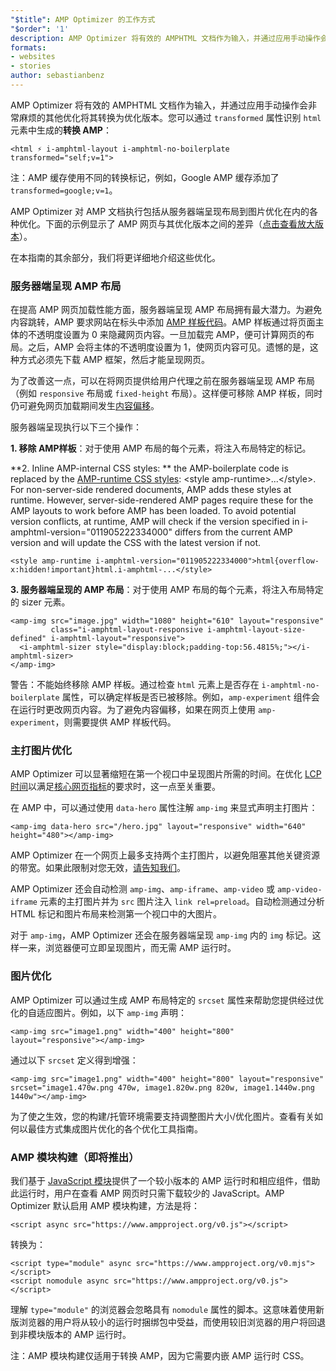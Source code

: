 ```yaml
---
"$title": AMP Optimizer 的工作方式
"$order": '1'
description: AMP Optimizer 将有效的 AMPHTML 文档作为输入，并通过应用手动操作会非常麻烦的其他优化将其转换为优化版本。本指南详细介绍 AMP Optimizer 的工作方式。
formats:
- websites
- stories
author: sebastianbenz
---
```


AMP Optimizer 将有效的 AMPHTML 文档作为输入，并通过应用手动操作会非常麻烦的其他优化将其转换为优化版本。您可以通过 `transformed` 属性识别 `html` 元素中生成的**转换 AMP**：

```
<html ⚡ i-amphtml-layout i-amphtml-no-boilerplate transformed="self;v=1">
```

注：AMP 缓存使用不同的转换标记，例如，Google AMP 缓存添加了 `transformed=google;v=1`。

AMP Optimizer 对 AMP 文档执行包括从服务器端呈现布局到图片优化在内的各种优化。下面的示例显示了 AMP 网页与其优化版本之间的差异（[点击查看放大版本](/static/img/docs/guides/optimized-amp-diff.png)）。

<a href="/static/img/docs/guides/optimized-amp-diff.png"><amp-img lightbox layout="responsive" width="2560" height="773" src="/static/img/docs/guides/optimized-amp-diff.png"></amp-img></a>

在本指南的其余部分，我们将更详细地介绍这些优化。

### 服务器端呈现 AMP 布局

在提高 AMP 网页加载性能方面，服务器端呈现 AMP 布局拥有最大潜力。为避免内容跳转，AMP 要求网站在标头中添加 [AMP 样板代码](https://amp.dev/documentation/guides-and-tutorials/learn/spec/amp-boilerplate/?format=websites)。AMP 样板通过将页面主体的不透明度设置为 0 来隐藏网页内容。一旦加载完 AMP，便可计算网页的布局。之后，AMP 会将主体的不透明度设置为 1，使网页内容可见。遗憾的是，这种方式必须先下载 AMP 框架，然后才能呈现网页。

为了改善这一点，可以在将网页提供给用户代理之前在服务器端呈现 AMP 布局（例如 `responsive` 布局或 `fixed-height` 布局）。这样便可移除 AMP 样板，同时仍可避免网页加载期间发生[内容偏移](https://web.dev/cls/)。

服务器端呈现执行以下三个操作：

⁣**1. 移除 AMP样板**：对于使用 AMP 布局的每个元素，将注入布局特定的标记。

⁣**2. Inline AMP-internal CSS styles: ** the AMP-boilerplate code is replaced by the <a href="https://cdn.ampproject.org/v0.css">AMP-runtime CSS styles</a>: &lt;style amp-runtime>...&lt;/style>. For non-server-side rendered documents, AMP adds these styles at runtime. However, server-side-rendered AMP pages require these for the AMP layouts to work before AMP has been loaded. To avoid potential version conflicts, at runtime, AMP will check if the version specified in i-amphtml-version="011905222334000" differs from the current AMP version and will update the CSS with the latest version if not.

```
<style amp-runtime i-amphtml-version="011905222334000">html{overflow-x:hidden!important}html.i-amphtml-...</style>
```

⁣**3. 服务器端呈现的 AMP 布局**：对于使用 AMP 布局的每个元素，将注入布局特定的 sizer 元素。

```
<amp-img src="image.jpg" width="1080" height="610" layout="responsive"
         class="i-amphtml-layout-responsive i-amphtml-layout-size-defined" i-amphtml-layout="responsive">
  <i-amphtml-sizer style="display:block;padding-top:56.4815%;"></i-amphtml-sizer>
</amp-img>
```

警告：不能始终移除 AMP 样板。通过检查 `html` 元素上是否存在 `i-amphtml-no-boilerplate` 属性，可以确定样板是否已被移除。例如，`amp-experiment` 组件会在运行时更改网页内容。为了避免内容偏移，如果在网页上使用 `amp-experiment`，则需要提供 AMP 样板代码。

### 主打图片优化

AMP Optimizer 可以显著缩短在第一个视口中呈现图片所需的时间。在优化 [LCP 时间](https://web.dev/lcp/)以满足[核心网页指标](https://web.dev/vitals)的要求时，这一点至关重要。

在 AMP 中，可以通过使用 `data-hero` 属性注解 `amp-img` 来显式声明主打图片：

```
<amp-img data-hero src="/hero.jpg" layout="responsive" width="640" height="480"></amp-img>
```

AMP Optimizer 在一个网页上最多支持两个主打图片，以避免阻塞其他关键资源的带宽。如果此限制对您无效，[请告知我们](https://github.com/ampproject/amp-toolbox/issues)。

AMP Optimizer 还会自动检测 `amp-img`、`amp-iframe`、`amp-video` 或 `amp-video-iframe` 元素的主打图片并为 `src` 图片注入 `link rel=preload`。自动检测通过分析 HTML 标记和图片布局来检测第一个视口中的大图片。

对于 `amp-img`，AMP Optimizer 还会在服务器端呈现 `amp-img` 内的 `img` 标记。这样一来，浏览器便可立即呈现图片，而无需 AMP 运行时。

### 图片优化

AMP Optimizer 可以通过生成 AMP 布局特定的 `srcset` 属性来帮助您提供经过优化的自适应图片。例如，以下 `amp-img` 声明：

```
<amp-img src="image1.png" width="400" height="800" layout="responsive"></amp-img>
```

通过以下 `srcset` 定义得到增强：

```
<amp-img src="image1.png" width="400" height="800" layout="responsive" srcset="image1.470w.png 470w, image1.820w.png 820w, image1.1440w.png 1440w"></amp-img>
```

为了使之生效，您的构建/托管环境需要支持调整图片大小/优化图片。查看有关如何以最佳方式集成图片优化的各个优化工具指南。

### AMP 模块构建（即将推出）

我们基于 [JavaScript 模块](https://v8.dev/features/modules#browser)提供了一个较小版本的 AMP 运行时和相应组件，借助此运行时，用户在查看 AMP 网页时只需下载较少的 JavaScript。AMP Optimizer 默认启用 AMP 模块构建，方法是将：

```
<script async src="https://www.ampproject.org/v0.js"></script>
```

转换为：

```
<script type="module" async src="https://www.ampproject.org/v0.mjs"></script>
<script nomodule async src="https://www.ampproject.org/v0.js"></script>
```

理解 `type="module"` 的浏览器会忽略具有 `nomodule` 属性的脚本。这意味着使用新版浏览器的用户将从较小的运行时捆绑包中受益，而使用较旧浏览器的用户将回退到非模块版本的 AMP 运行时。

注：AMP 模块构建仅适用于转换 AMP，因为它需要内嵌 AMP 运行时 CSS。
